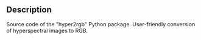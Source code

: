 Description
-----------
Source code of the "hyper2rgb" Python package. User-friendly conversion of hyperspectral images to RGB.
